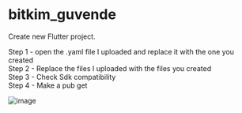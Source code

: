 # bitkim_guvende

Create new Flutter project.

Step 1 - open the .yaml file I uploaded and replace it with the one you created <br>
Step 2 - Replace the files I uploaded with the files you created <br>
Step 3 - Check Sdk compatibility <br>
Step 4 - Make a pub get


![image](https://github.com/AstroBesat-SoftW/bitkim_guvende/assets/128177174/dcfb7d81-34ee-44f8-91fa-050d15f15a5b)
